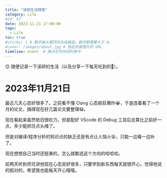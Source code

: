 ```yaml
---
title: "读研生活随笔"
category: Life
#id: 57
date: 2023-11-21 17:00:00
tags: 
  - Life
toc: true
#sticky: 1 # 数字越大置顶优先级越高。数字都需要大于 0。
#cover: /images/about.jpg # 指定封面图片的 URL
timeline: event  # 展示在时间线列表中
---
```

😊 随便记录一下读研的生活（以及分享一下每天吃到的🍉）。
<!--more-->

# 2023年11月21日

最近几天心态好很多了。之前看不懂 Clang 心态疯狂爆炸😭，于是连着看了一个月的论文，搞得现在好几篇论文要整理😷。

现在看起来虽然依旧很吃力，但是配好 VScode 的 Debug 工具后总算比之前好一点，多少能抓住点头绪了。

但是对编译/程序分析的知识点的缺乏还是有点让人恼火😫，只能一边看一边补了。

现在想想自己当时还挺勇的，怎么就敢选这个方向的哈哈哈。

前两天听到师兄讲他现在心态变好很多，只要学到新东西每天就很开心，觉得他说的挺对的，希望我也能每天开心嘻嘻。


